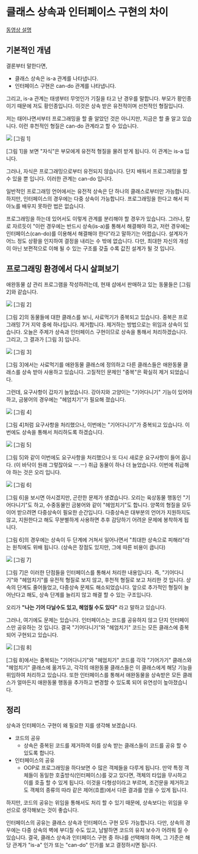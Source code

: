 # 클래스 상속과 인터페이스 구현의 차이

[동영상 설명](https://youtu.be/1Zl1Mpw6NPk?si=7lOXUDxxGAKB2yaE)

## 기본적인 개념

결론부터 말한다면,
* 클래스 상속은 is-a 관계를 나타냅니다.
* 인터페이스 구현은 can-do 관계를 나타냅니다.

 그리고, is-a 관계는 태생부터 무엇인가 기질을 타고 난 경우를 말합니다.
 부모가 황인종이기 때문에 저도 황인종입니다.
 이것은 상속 받은 유전적이며 선천적인 형질입니다.

저는 태어나면서부터 프로그래밍을 할 줄 알았던 것은 아니지만, 지금은 할 줄 알고 있습니다.
이런 후천적인 형질은 can-do 관계라고 할 수 있습니다.

![](./pic-1.png)
[그림 1]

[그림 1]을 보면 "자식"은 부모에게 유전적 형질을 물려 받게 됩니다.
이 관계는 is-a 입니다.

그러나, 자식은 프로그래밍으로부터 유전되지 않습니다.
단지 배워서 프로그래밍을 할 수 있을 뿐 입니다.
이러한 관계는 can-do 입니다.

일반적인 프로그래밍 언어에서는 유전적 상속은 단 하나의 클래스로부터만 가능합니다.
하지만, 인터페이스의 경우에는 다중 상속이 가능합니다.
프로그래밍을 한다고 해서 피아노를 배우지 못하란 법은 없습니다.

프로그래밍을 하는데 있어서도 이렇게 관계를 분리해야 할 경우가 있습니다.
그러나, 칼로 자르듯이 "이런 경우에는 반드시 상속(is-a)를 통해서 해결해야 하고,
저런 경우에는 인터페이스(can-do)를 이용해서 해결해야 한다"라고 말하기는 어렵습니다.
설계자가 어느 정도 상황을 인지하여 결정을 내리는 수 밖에 없습니다.
다만, 최대한 자신의 개성이 아닌 보편적으로 이해 될 수 있는 구조를 갖출 수록 값진 설계가 될 것 입니다.


## 프로그래밍 환경에서 다시 살펴보기

애완동물 샵 관리 프로그램을 작성하려는데, 현재 샵에서 판매하고 있는 동물들은 [그림 2]와 같습니다.

![](./pic-2.png)
[그림 2]

[그림 2]의 동물들에 대한 클래스를 보니, 사료먹기가 중복되고 있습니다.
중복은 프로그래밍 7거 지악 중에 하나입니다.
제거합니다.
제거하는 방법으로는 위임과 상속이 있습니다.
오늘은 주제가 상속과 인터페이스 구현이므로 상속을 통해서 처리하겠습니다.
그리고, 그 결과가 [그림 3] 입니다.

![](./pic-3.png)
[그림 3]

[그림 3]에서는 사료먹기를 애완동물 클래스에 정의하고 다른 클래스들은 애완동물 클래스를 상속 받아 사용하고 있습니다.
고질적인 문제인 "중복"은 확실히 제거 되었습니다.

그런데, 요구사항이 갑자기 늘었습니다.
강아지와 고양이는 "기어다니기" 기능이 있어야 하고, 금붕어의 경우에는 "헤엄치기"가 필요해 졌습니다.

![](./pic-4.png)
[그림 4]

[그림 4]처럼 요구사항을 처리했으나, 이번에는 "기어다니기"가 중복되고 있습니다.
이번에도 상속을 통해서 처리하도록 하겠습니다.

![](./pic-5.png)
[그림 5]

[그림 5]와 같이 이번에도 요구사항을 처리했으나 또 다시 새로운 요구사항이 들어 옵니다. (이 바닥이 원래 그렇잖아요 ㅡ.ㅡ)
취급 동물이 하나 더 늘었습니다.
이번에 취급해야 하는 것은 오리 입니다.

![](./pic-6.png)
[그림 6]

[그림 6]을 보시면 아시겠지만, 곤란한 문제가 생겼습니다.
오리는 육상동물 행동인 "기어다니기"도 하고, 수중동물인 금붕어와 같이 "헤엄치기"도 합니다.
양쪽의 형질을 모두 이어 받으려면 다중상속이 필요한 순간입니다.
다중상속은 대부분의 언어가 지원하지도 않고, 지원한다고 해도 무분별하게 사용하면 추후 감당하기 어려운 문제에 봉착하게 됩니다.

[그림 6]의 경우에는 상속이 두 단계에 거쳐서 일어나면서 "최대한 상속으로 피해라"라는 원칙에도 위배 됩니다. (상속은 장점도 있지만, 그에 따른 비용이 큽니다)

![](./pic-7.png)
[그림 7]

[그림 7]은 이러한 단점들을 인터페이스를 통해서 처리한 내용입니다.
즉, "기어다니기"와 "헤엄치기"를 유전적 형질로 보지 않고, 후천적 형질로 보고 처리한 것 입니다.
상속의 단계도 줄어들었고, 다중상속 문제도 해소되었습니다.
앞으로 추가적인 형질이 늘어난다고 해도, 상속 단계를 늘리지 않고 해결 할 수 있는 구조입니다.

오리가 **"나는 기어 다닐수도 있고, 헤엄칠 수도 있다"** 라고 말하고 있습니다.

그러나, 여기에도 문제는 있습니다.
인터페이스는 코드를 공유하지 않고 단지 인터페이스만 공유하는 것 입니다.
결국 "기어다니기"와 "헤엄치기" 코드는 모든 클래스에 중복되어 구현되고 있습니다.

![](./pic-8.png)
[그림 8]

[그림 8]에서는 중복되는 "기어다니기"와 "헤엄치기" 코드를 각각 "기어가기" 클래스와 "헤엄치기" 클래스에 옮겨두고, 각각의 애완동물 클래스들은 이 클래스에게 해당 기능을 위임하여 처리하고 있습니다.
또한 인터페이스를 통해서 애완동물을 상속받은 모든 클래스가 얼마든지 애완동물 행동을 추가하고 변경할 수 있도록 되어 유연성이 높아졌습니다.


## 정리

상속과 인터페이스 구현이 왜 필요한 지를 생각해 보겠습니다.
* 코드의 공유
  * 상속은 중복된 코드를 제거하여 이를 상속 받는 클래스들이 코드를 공유 할 수 있도록 합니다.
* 인터페이스의 공유
  * OOP로 프로그래밍을 하다보면 수 많은 객체들을 다루게 됩니다. 만약 특정 객체들이 동일한 호출방식(인터페이스)를 갖고 있다면, 객체의 타입을 무시하고 이를 호출 할 수 있게 됩니다. 이것을 다형성이라고 부르며, 조건문을 제거하고도 객체의 종류의 따라 같은 제어(흐름)에서 다른 결과를 얻을 수 있게 됩니다.

하지만, 코드의 공유는 위임을 통해서도 처리 할 수 있기 때문에, 상속보다는 위임을 우선으로 생각해보는 것이 좋습니다.

인터페이스의 공유는 클래스 상속과 인터페이스 구현 모두 가능합니다.
다만, 상속의 경우에는 다중 상속의 벽에 부디칠 수도 있고, 남발하면 코드의 유지 보수가 어려워 질 수 있습니다.
결국, 클래스 상속과 인터페이스 구현 중 하나를 선택해야 하며, 그 기준은 해당 관계가 "is-a" 인가 또는 "can-do" 인가를 보고 결정하시면 됩니다.
